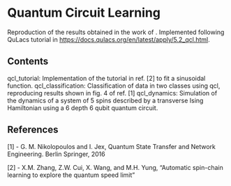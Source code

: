 # Quantum Circuit Learning

Reproduction of the results obtained in the work of . Implemented following QuLacs tutorial in https://docs.qulacs.org/en/latest/apply/5.2_qcl.html.

## Contents
qcl_tutorial: Implementation of the tutorial in ref. [2] to fit a sinusoidal function.
qcl_classification: Classification of data in two classes using qcl, reproducing results shown in fig. 4 of ref. [1]
qcl_dynamics: Simulation of the dynamics of a system of 5 spins described by a transverse Ising Hamiltonian using a 6 depth 6 qubit quantum circuit.

## References
[1] - G. M. Nikolopoulos and I. Jex, Quantum State Transfer and Network Engineering. Berlin Springer, 2016

[2] - X.M. Zhang, Z.W. Cui, X. Wang, and M.H. Yung, “Automatic spin-chain learning to explore the quantum speed limit”


